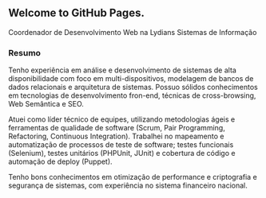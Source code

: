 ## Welcome to GitHub Pages.
Coordenador de Desenvolvimento Web na Lydians Sistemas de Informação

### Resumo
Tenho experiência em análise e desenvolvimento de sistemas de alta disponibilidade com foco em multi-dispositivos, modelagem de bancos de dados relacionais e arquitetura de sistemas. Possuo sólidos conhecimentos em tecnologias de desenvolvimento fron-end, técnicas de cross-browsing, Web Semântica e SEO.

Atuei como líder técnico de equipes, utilizando metodologias ágeis e ferramentas de qualidade de software (Scrum, Pair Programming, Refactoring, Continuous Integration). Trabalhei no mapeamento e automatização de processos de teste de software; testes funcionais (Selenium), testes unitários (PHPUnit, JUnit) e cobertura de código e automação de deploy (Puppet).

Tenho bons conhecimentos em otimização de performance e criptografia e segurança de sistemas, com experiência no sistema financeiro nacional.

